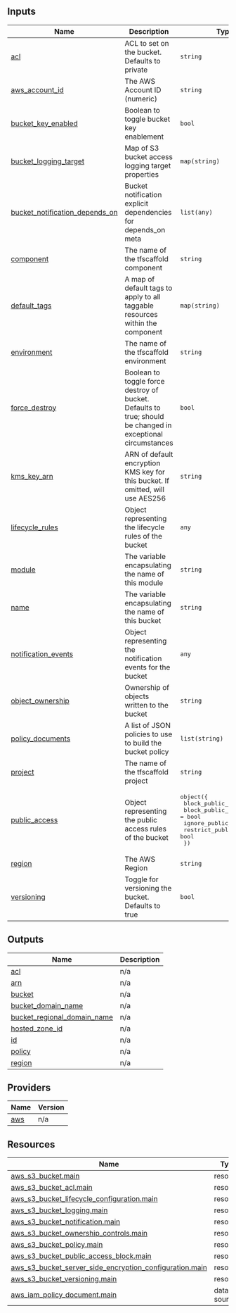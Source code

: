 <!-- BEGIN_TF_DOCS -->
## Inputs

| Name | Description | Type | Default | Required |
|------|-------------|------|---------|:--------:|
| <a name="input_acl"></a> [acl](#input\_acl) | ACL to set on the bucket. Defaults to private | `string` | `"private"` | no |
| <a name="input_aws_account_id"></a> [aws\_account\_id](#input\_aws\_account\_id) | The AWS Account ID (numeric) | `string` | n/a | yes |
| <a name="input_bucket_key_enabled"></a> [bucket\_key\_enabled](#input\_bucket\_key\_enabled) | Boolean to toggle bucket key enablement | `bool` | `true` | no |
| <a name="input_bucket_logging_target"></a> [bucket\_logging\_target](#input\_bucket\_logging\_target) | Map of S3 bucket access logging target properties | `map(string)` | `{}` | no |
| <a name="input_bucket_notification_depends_on"></a> [bucket\_notification\_depends\_on](#input\_bucket\_notification\_depends\_on) | Bucket notification explicit dependencies for depends\_on meta | `list(any)` | `[]` | no |
| <a name="input_component"></a> [component](#input\_component) | The name of the tfscaffold component | `string` | n/a | yes |
| <a name="input_default_tags"></a> [default\_tags](#input\_default\_tags) | A map of default tags to apply to all taggable resources within the component | `map(string)` | `{}` | no |
| <a name="input_environment"></a> [environment](#input\_environment) | The name of the tfscaffold environment | `string` | n/a | yes |
| <a name="input_force_destroy"></a> [force\_destroy](#input\_force\_destroy) | Boolean to toggle force destroy of bucket. Defaults to true; should be changed in exceptional circumstances | `bool` | `true` | no |
| <a name="input_kms_key_arn"></a> [kms\_key\_arn](#input\_kms\_key\_arn) | ARN of default encryption KMS key for this bucket. If omitted, will use AES256 | `string` | `null` | no |
| <a name="input_lifecycle_rules"></a> [lifecycle\_rules](#input\_lifecycle\_rules) | Object representing the lifecycle rules of the bucket | `any` | `[]` | no |
| <a name="input_module"></a> [module](#input\_module) | The variable encapsulating the name of this module | `string` | `"s3bucket"` | no |
| <a name="input_name"></a> [name](#input\_name) | The variable encapsulating the name of this bucket | `string` | n/a | yes |
| <a name="input_notification_events"></a> [notification\_events](#input\_notification\_events) | Object representing the notification events for the bucket | `any` | `{}` | no |
| <a name="input_object_ownership"></a> [object\_ownership](#input\_object\_ownership) | Ownership of objects written to the bucket | `string` | `"BucketOwnerEnforced"` | no |
| <a name="input_policy_documents"></a> [policy\_documents](#input\_policy\_documents) | A list of JSON policies to use to build the bucket policy | `list(string)` | `[]` | no |
| <a name="input_project"></a> [project](#input\_project) | The name of the tfscaffold project | `string` | n/a | yes |
| <a name="input_public_access"></a> [public\_access](#input\_public\_access) | Object representing the public access rules of the bucket | <pre>object({<br/>    block_public_acls       = bool<br/>    block_public_policy     = bool<br/>    ignore_public_acls      = bool<br/>    restrict_public_buckets = bool<br/>  })</pre> | <pre>{<br/>  "block_public_acls": true,<br/>  "block_public_policy": true,<br/>  "ignore_public_acls": true,<br/>  "restrict_public_buckets": true<br/>}</pre> | no |
| <a name="input_region"></a> [region](#input\_region) | The AWS Region | `string` | n/a | yes |
| <a name="input_versioning"></a> [versioning](#input\_versioning) | Toggle for versioning the bucket. Defaults to true | `bool` | `true` | no |
## Outputs

| Name | Description |
|------|-------------|
| <a name="output_acl"></a> [acl](#output\_acl) | n/a |
| <a name="output_arn"></a> [arn](#output\_arn) | n/a |
| <a name="output_bucket"></a> [bucket](#output\_bucket) | n/a |
| <a name="output_bucket_domain_name"></a> [bucket\_domain\_name](#output\_bucket\_domain\_name) | n/a |
| <a name="output_bucket_regional_domain_name"></a> [bucket\_regional\_domain\_name](#output\_bucket\_regional\_domain\_name) | n/a |
| <a name="output_hosted_zone_id"></a> [hosted\_zone\_id](#output\_hosted\_zone\_id) | n/a |
| <a name="output_id"></a> [id](#output\_id) | n/a |
| <a name="output_policy"></a> [policy](#output\_policy) | n/a |
| <a name="output_region"></a> [region](#output\_region) | n/a |
## Providers

| Name | Version |
|------|---------|
| <a name="provider_aws"></a> [aws](#provider\_aws) | n/a |
## Resources

| Name | Type |
|------|------|
| [aws_s3_bucket.main](https://registry.terraform.io/providers/hashicorp/aws/latest/docs/resources/s3_bucket) | resource |
| [aws_s3_bucket_acl.main](https://registry.terraform.io/providers/hashicorp/aws/latest/docs/resources/s3_bucket_acl) | resource |
| [aws_s3_bucket_lifecycle_configuration.main](https://registry.terraform.io/providers/hashicorp/aws/latest/docs/resources/s3_bucket_lifecycle_configuration) | resource |
| [aws_s3_bucket_logging.main](https://registry.terraform.io/providers/hashicorp/aws/latest/docs/resources/s3_bucket_logging) | resource |
| [aws_s3_bucket_notification.main](https://registry.terraform.io/providers/hashicorp/aws/latest/docs/resources/s3_bucket_notification) | resource |
| [aws_s3_bucket_ownership_controls.main](https://registry.terraform.io/providers/hashicorp/aws/latest/docs/resources/s3_bucket_ownership_controls) | resource |
| [aws_s3_bucket_policy.main](https://registry.terraform.io/providers/hashicorp/aws/latest/docs/resources/s3_bucket_policy) | resource |
| [aws_s3_bucket_public_access_block.main](https://registry.terraform.io/providers/hashicorp/aws/latest/docs/resources/s3_bucket_public_access_block) | resource |
| [aws_s3_bucket_server_side_encryption_configuration.main](https://registry.terraform.io/providers/hashicorp/aws/latest/docs/resources/s3_bucket_server_side_encryption_configuration) | resource |
| [aws_s3_bucket_versioning.main](https://registry.terraform.io/providers/hashicorp/aws/latest/docs/resources/s3_bucket_versioning) | resource |
| [aws_iam_policy_document.main](https://registry.terraform.io/providers/hashicorp/aws/latest/docs/data-sources/iam_policy_document) | data source |
<!-- END_TF_DOCS -->